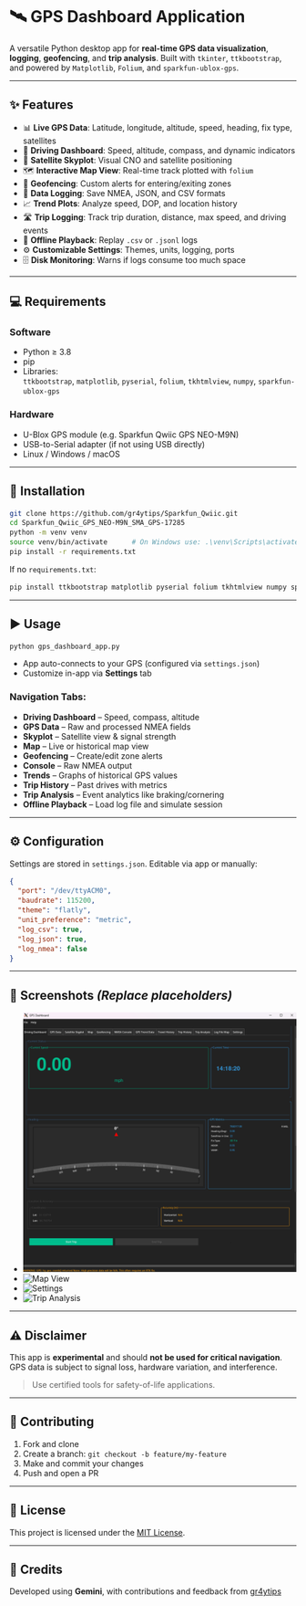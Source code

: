 # 🛰️ GPS Dashboard Application

A versatile Python desktop app for **real-time GPS data visualization**, **logging**, **geofencing**, and **trip analysis**. Built with `tkinter`, `ttkbootstrap`, and powered by `Matplotlib`, `Folium`, and `sparkfun-ublox-gps`.

---

## ✨ Features

- 📊 **Live GPS Data**: Latitude, longitude, altitude, speed, heading, fix type, satellites
- 🧭 **Driving Dashboard**: Speed, altitude, compass, and dynamic indicators
- 📡 **Satellite Skyplot**: Visual CNO and satellite positioning
- 🗺️ **Interactive Map View**: Real-time track plotted with `folium`
- 📍 **Geofencing**: Custom alerts for entering/exiting zones
- 📝 **Data Logging**: Save NMEA, JSON, and CSV formats
- 📈 **Trend Plots**: Analyze speed, DOP, and location history
- 🛣️ **Trip Logging**: Track trip duration, distance, max speed, and driving events
- 💾 **Offline Playback**: Replay `.csv` or `.jsonl` logs
- ⚙️ **Customizable Settings**: Themes, units, logging, ports
- 🗄️ **Disk Monitoring**: Warns if logs consume too much space

---

## 💻 Requirements

### Software
- Python ≥ 3.8
- pip
- Libraries:  
  `ttkbootstrap`, `matplotlib`, `pyserial`, `folium`, `tkhtmlview`, `numpy`, `sparkfun-ublox-gps`

### Hardware
- U-Blox GPS module (e.g. Sparkfun Qwiic GPS NEO-M9N)
- USB-to-Serial adapter (if not using USB directly)
- Linux / Windows / macOS

---

## 🚀 Installation

```bash
git clone https://github.com/gr4ytips/Sparkfun_Qwiic.git
cd Sparkfun_Qwiic_GPS_NEO-M9N_SMA_GPS-17285
python -m venv venv
source venv/bin/activate      # On Windows use: .\venv\Scripts\activate
pip install -r requirements.txt
```

If no `requirements.txt`:

```bash
pip install ttkbootstrap matplotlib pyserial folium tkhtmlview numpy sparkfun-ublox-gps
```

---

## ▶️ Usage

```bash
python gps_dashboard_app.py
```

- App auto-connects to your GPS (configured via `settings.json`)
- Customize in-app via **Settings** tab

### Navigation Tabs:

- **Driving Dashboard** – Speed, compass, altitude
- **GPS Data** – Raw and processed NMEA fields
- **Skyplot** – Satellite view & signal strength
- **Map** – Live or historical map view
- **Geofencing** – Create/edit zone alerts
- **Console** – Raw NMEA output
- **Trends** – Graphs of historical GPS values
- **Trip History** – Past drives with metrics
- **Trip Analysis** – Event analytics like braking/cornering
- **Offline Playback** – Load log file and simulate session

---

## ⚙️ Configuration

Settings are stored in `settings.json`. Editable via app or manually:

```json
{
  "port": "/dev/ttyACM0",
  "baudrate": 115200,
  "theme": "flatly",
  "unit_preference": "metric",
  "log_csv": true,
  "log_json": true,
  "log_nmea": false
}
```

---

## 📸 Screenshots *(Replace placeholders)*

- ![Dashboard](https://github.com/gr4ytips/Sparkfun_Qwiic/blob/main/Sparkfun_Qwiic_GPS_NEO-M9N_SMA_GPS-17285/images/GPS%20Dashboard.png)
- ![Map View](https://via.placeholder.com/600x300?text=Live+Map)
- ![Settings](https://via.placeholder.com/600x300?text=Settings+Tab)
- ![Trip Analysis](https://via.placeholder.com/600x300?text=Trip+Analytics)

---

## ⚠️ Disclaimer

This app is **experimental** and should **not be used for critical navigation**. GPS data is subject to signal loss, hardware variation, and interference.

> Use certified tools for safety-of-life applications.

---

## 🤝 Contributing

1. Fork and clone  
2. Create a branch: `git checkout -b feature/my-feature`  
3. Make and commit your changes  
4. Push and open a PR

---

## 📜 License

This project is licensed under the [MIT License](LICENSE).

---

## 🙏 Credits

Developed using **Gemini**, with contributions and feedback from [gr4ytips](https://github.com/gr4ytips)

